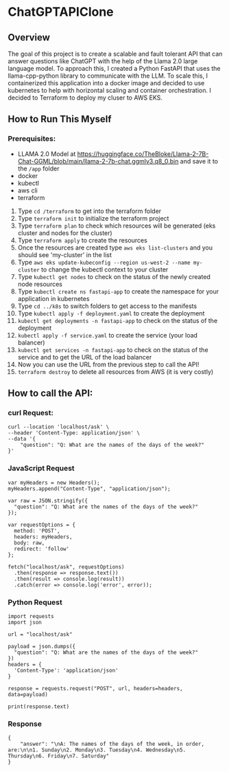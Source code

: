 ﻿# ChatGPTAPIClone

## Overview
The goal of this project is to create a scalable and fault tolerant API that can answer questions like ChatGPT with the help of the Llama 2.0 large language model. To approach this, I created a Python FastAPI that uses the llama-cpp-python library to communicate with the LLM. To scale this, I containerized this application into a docker image and decided to use kubernetes to help with horizontal scaling and container orchestration. I decided to Terraform to deploy my cluser to AWS EKS.

## How to Run This Myself
### Prerequisites:
- LLAMA 2.0 Model at https://huggingface.co/TheBloke/Llama-2-7B-Chat-GGML/blob/main/llama-2-7b-chat.ggmlv3.q8_0.bin and save it to the ```/app``` folder
- docker
- kubectl
- aws cli
- terraform

1. Type ```cd /terraform``` to get into the terraform folder
2. Type ```terraform init``` to initialize the terraform project
3. Type ```terraform plan``` to check which resources will be generated (eks cluster and nodes for the cluster)
4. Type ```terraform apply``` to create the resources
5. Once the resources are created type ```aws eks list-clusters``` and you should see 'my-cluster' in the list
6. Type ```aws eks update-kubeconfig --region us-west-2 --name my-cluster``` to change the kubectl context to your cluster
7. Type ```kubectl get nodes``` to check on the status of the newly created node resources
8. Type ```kubectl create ns fastapi-app``` to create the namespace for your application in kubernetes
9. Type ```cd ../k8s``` to switch folders to get access to the manifests
10. Type ```kubectl apply -f deployment.yaml``` to create the deployment
11. ```kubectl get deployments -n fastapi-app``` to check on the status of the deployment
12. ```kubectl apply -f service.yaml``` to create the service (your load balancer)
13. ```kubectl get services -n fastapi-app``` to check on the status of the service and to get the URL of the load balancer
14. Now you can use the URL from the previous step to call the API!
15. ```terraform destroy``` to delete all resources from AWS (it is very costly)

## How to call the API:

### curl Request:
```
curl --location 'localhost/ask' \
--header 'Content-Type: application/json' \
--data '{
    "question": "Q: What are the names of the days of the week?"
}'
```

### JavaScript Request
```
var myHeaders = new Headers();
myHeaders.append("Content-Type", "application/json");

var raw = JSON.stringify({
  "question": "Q: What are the names of the days of the week?"
});

var requestOptions = {
  method: 'POST',
  headers: myHeaders,
  body: raw,
  redirect: 'follow'
};

fetch("localhost/ask", requestOptions)
  .then(response => response.text())
  .then(result => console.log(result))
  .catch(error => console.log('error', error));
```

### Python Request
```
import requests
import json

url = "localhost/ask"

payload = json.dumps({
  "question": "Q: What are the names of the days of the week?"
})
headers = {
  'Content-Type': 'application/json'
}

response = requests.request("POST", url, headers=headers, data=payload)

print(response.text)
```

### Response
```
{
    "answer": "\nA: The names of the days of the week, in order, are:\n\n1. Sunday\n2. Monday\n3. Tuesday\n4. Wednesday\n5. Thursday\n6. Friday\n7. Saturday"
}
```
